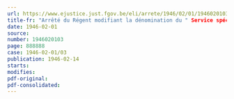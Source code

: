 ```yaml
---
url: https://www.ejustice.just.fgov.be/eli/arrete/1946/02/01/1946020103/justel
title-fr: "Arrêté du Régent modifiant la dénomination du " Service spécial des expériences, des consultations scientifiques ayant trait à la sylviculture, des semences et des pépinières forestières ""
date: 1946-02-01
source:
number: 1946020103
page: 888888
case: 1946-02-01/03
publication: 1946-02-14
starts:
modifies:
pdf-original:
pdf-consolidated:
---
```


